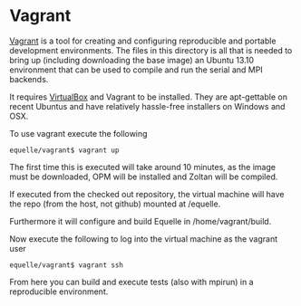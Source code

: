 Vagrant
=======

[Vagrant](www.vagrantup.com) is a tool for creating and configuring reproducible and
portable development environments. The files in this directory is
all that is needed to bring up (including downloading the base image)
an Ubuntu 13.10 environment that can be used to compile and run the serial
and MPI backends.

It requires [VirtualBox](www.virtualbox.org) and Vagrant to be installed.
They are apt-gettable on recent Ubuntus and have relatively hassle-free installers
on Windows and OSX.


To use vagrant execute the following
```
equelle/vagrant$ vagrant up
```

The first time this is executed will take around 10 minutes, as the image
must be downloaded, OPM will be installed and Zoltan will be compiled.

If executed from the checked out repository, the virtual machine will have
the repo (from the host, not github) mounted at /equelle.

Furthermore it will configure and build Equelle in /home/vagrant/build.

Now execute the following to log into the virtual machine as the vagrant user
```
equelle/vagrant$ vagrant ssh
```

From here you can build and execute tests (also with mpirun) in a reproducible environment.
